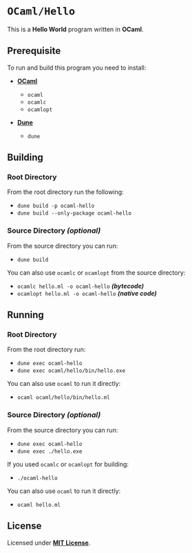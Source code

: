 # `OCaml/Hello`

This is a **Hello World** program written in **OCaml**.

## Prerequisite

To run and build this program you need to install:

* [**OCaml**](https://ocaml.org/install)
  * `ocaml`
  * `ocamlc`
  * `ocamlopt`

* [**Dune**](https://dune.readthedocs.io/en/latest/quick-start.html)
  * `dune`

## Building

### Root Directory

From the root directory run the following:

* `dune build -p ocaml-hello`
* `dune build --only-package ocaml-hello`

### Source Directory _(optional)_

From the source directory you can run:

* `dune build`

You can also use `ocamlc` or `ocamlopt` from the source directory:

* `ocamlc hello.ml -o ocaml-hello` _**(bytecode)**_
* `ocamlopt hello.ml -o ocaml-hello` _**(native code)**_

## Running

### Root Directory

From the root directory run:

* `dune exec ocaml-hello`
* `dune exec ocaml/hello/bin/hello.exe`

You can also use `ocaml` to run it directly:

* `ocaml ocaml/hello/bin/hello.ml`

### Source Directory _(optional)_

From the source directory you can run:

* `dune exec ocaml-hello`
* `dune exec ./hello.exe`

If you used `ocamlc` or `ocamlopt` for building:

* `./ocaml-hello`

You can also use `ocaml` to run it directly:

* `ocaml hello.ml`

## License

Licensed under [**MIT License**](https://github.com/altersabeh/codes/blob/main/LICENSE).

